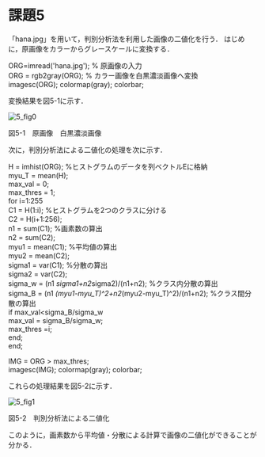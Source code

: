 # 課題5
「hana.jpg」を用いて，判別分析法を利用した画像の二値化を行う．
はじめに，原画像をカラーからグレースケールに変換する．
  
ORG=imread('hana.jpg'); % 原画像の入力  
ORG = rgb2gray(ORG); % カラー画像を白黒濃淡画像へ変換  
imagesc(ORG); colormap(gray); colorbar;  

変換結果を図5-1に示す．

![5_fig0](https://user-images.githubusercontent.com/35133431/35190516-ef9ec70c-fea6-11e7-938b-1affdc9a3d2a.png)

図5-1　原画像　白黒濃淡画像

次に，判別分析法による二値化の処理を次に示す．  
  
H = imhist(ORG); %ヒストグラムのデータを列ベクトルEに格納  
myu_T = mean(H);  
max_val = 0;  
max_thres = 1;  
for i=1:255  
C1 = H(1:i); %ヒストグラムを2つのクラスに分ける  
C2 = H(i+1:256);  
n1 = sum(C1); %画素数の算出  
n2 = sum(C2);  
myu1 = mean(C1); %平均値の算出  
myu2 = mean(C2);  
sigma1 = var(C1); %分散の算出  
sigma2 = var(C2);  
sigma_w = (n1 *sigma1+n2*sigma2)/(n1+n2); %クラス内分散の算出  
sigma_B = (n1 *(myu1-myu_T)^2+n2*(myu2-myu_T)^2)/(n1+n2); %クラス間分散の算出  
if max_val<sigma_B/sigma_w  
max_val = sigma_B/sigma_w;  
max_thres =i;  
end;  
end;  
  
IMG = ORG > max_thres;  
imagesc(IMG); colormap(gray); colorbar;  
  
これらの処理結果を図5-2に示す．

![5_fig1](https://user-images.githubusercontent.com/35133431/35190528-349ca91e-fea7-11e7-9e26-cb15c14e776d.png)

図5-2　判別分析法による二値化

このように，画素数から平均値・分散による計算で画像の二値化ができることが分かる．

